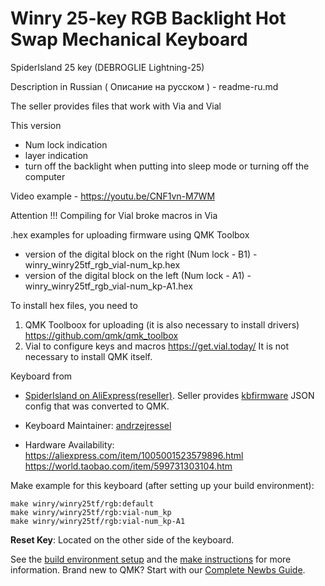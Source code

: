 # Winry 25-key RGB Backlight Hot Swap Mechanical Keyboard

SpiderIsland 25 key (DEBROGLIE Lightning-25)

Description in Russian ( Описание на русском ) - readme-ru.md

The seller provides files that work with Via and Vial

This version
- Num lock indication
- layer indication
- turn off the backlight when putting into sleep mode or turning off the computer

Video example - https://youtu.be/CNF1vn-M7WM

Attention !!!
Compiling for Vial broke macros in Via

.hex examples for uploading firmware using QMK Toolbox
- version of the digital block on the right (Num lock - B1) - winry_winry25tf_rgb_vial-num_kp.hex
- version of the digital block on the left (Num lock - A1) - winry_winry25tf_rgb_vial-num_kp-A1.hex

To install hex files, you need to
1) QMK Toolboox for uploading (it is also necessary to install drivers) https://github.com/qmk/qmk_toolbox
2) Vial to configure keys and macros https://get.vial.today/
 It is not necessary to install QMK itself.

Keyboard from
* [SpiderIsland on AliExpress(reseller)](https://a.aliexpress.com/_dVJsSpR). Seller provides [kbfirmware](https://kbfirmware.com/) JSON config that was converted to QMK.


* Keyboard Maintainer: [andrzejressel](https://github.com/andrzejressel)
* Hardware Availability: 
https://aliexpress.com/item/1005001523579896.html
https://world.taobao.com/item/599731303104.htm

Make example for this keyboard (after setting up your build environment):

    make winry/winry25tf/rgb:default
    make winry/winry25tf/rgb:vial-num_kp
    make winry/winry25tf/rgb:vial-num_kp-A1

**Reset Key**: Located on the other side of the keyboard.

See the [build environment setup](https://docs.qmk.fm/#/getting_started_build_tools) and the [make instructions](https://docs.qmk.fm/#/getting_started_make_guide) for more information. Brand new to QMK? Start with our [Complete Newbs Guide](https://docs.qmk.fm/#/newbs).
